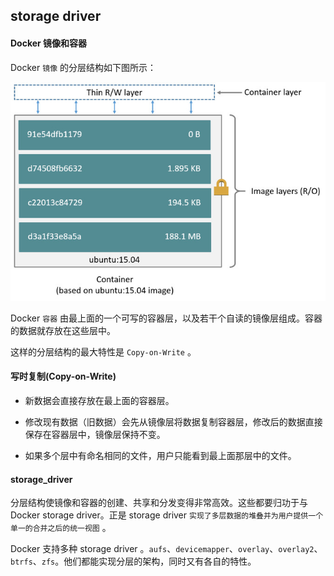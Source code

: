 

## storage driver



#### Docker 镜像和容器

Docker `镜像` 的分层结构如下图所示：

![](./storage_driver.jpg)

Docker `容器` 由最上面的一个可写的容器层，以及若干个自读的镜像层组成。容器的数据就存放在这些层中。

这样的分层结构的最大特性是 `Copy-on-Write` 。



#### 写时复制(Copy-on-Write)

* 新数据会直接存放在最上面的容器层。

* 修改现有数据（旧数据）会先从镜像层将数据复制容器层，修改后的数据直接保存在容器层中，镜像层保持不变。

* 如果多个层中有命名相同的文件，用户只能看到最上面那层中的文件。



#### storage_driver

分层结构使镜像和容器的创建、共享和分发变得非常高效。这些都要归功于与 Docker storage driver。正是 storage driver  `实现了多层数据的堆叠并为用户提供一个单一的合并之后的统一视图` 。

Docker 支持多种 storage driver 。`aufs`、`devicemapper`、`overlay`、`overlay2`、`btrfs`、`zfs`。他们都能实现分层的架构，同时又有各自的特性。









